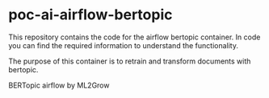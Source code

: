# poc-ai-airflow-bertopic
This repository contains the code for the airflow bertopic container. In code you can find the required information to understand
the functionality.

The purpose of this container is to retrain and transform documents with bertopic.

BERTopic airflow by ML2Grow
